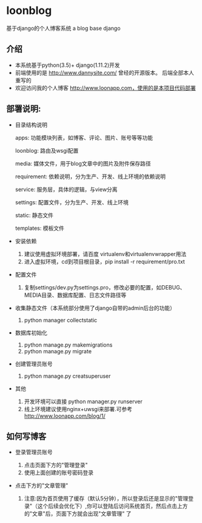 # loonblog
基于django的个人博客系统 a blog base django

## 介绍
- 本系统基于python(3.5)+ django(1.11.2)开发
- 前端使用的是 http://www.dannysite.com/ 曾经的开源版本。 后端全部本人重写的
- 欢迎访问我的个人博客 http://www.loonapp.com，使用的是本项目代码部署


## 部署说明:
- 目录结构说明
     
     apps: 功能模块列表，如博客、评论、图片、账号等等功能
     
     loonblog: 路由及wsgi配置
     
     media: 媒体文件，用于blog文章中的图片及附件保存路径
     
     requirement: 依赖说明，分为生产、开发、线上环境的依赖说明
     
     service: 服务层，具体的逻辑，与view分离
     
     settings: 配置文件，分为生产、开发、线上环境
     
     static: 静态文件
     
     templates: 模板文件
   
- 安装依赖
    1. 建议使用虚拟环境部署，请百度 virtualenv和virtualenvwrapper用法
    2. 进入虚拟环境，cd到项目根目录，pip install -r requirement/pro.txt
  
- 配置文件
    1. 复制settings/dev.py为settings.pro，修改必要的配置，如DEBUG、MEDIA目录、数据库配置、日志文件路径等
    

- 收集静态文件（本系统部分使用了django自带的admin后台的功能）
    1. python manager collectstatic

- 数据库初始化
    1. python manage.py makemigrations
    2. python manage.py migrate

- 创建管理员账号
    1. python manage.py creatsuperuser
    
- 其他
    1. 开发环境可以直接 python manager.py runserver
    2. 线上环境建议使用nginx+uwsgi来部署.可参考 http://www.loonapp.com/blog/1/

## 如何写博客

- 登录管理员账号
    1. 点击页面下方的"管理登录"
    2. 使用上面创建的账号密码登录
    
- 点击下方的"文章管理"
    1. 注意:因为首页使用了缓存（默认5分钟），所以登录后还是显示的"管理登录"（这个后续会优化下）,你可以登陆后访问系统首页，然后点击上方的"文章"后，页面下方就会出现"文章管理"
    了

    
  
  


